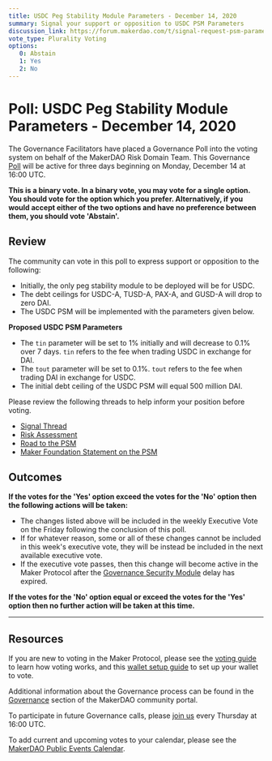 ```yaml
---
title: USDC Peg Stability Module Parameters - December 14, 2020
summary: Signal your support or opposition to USDC PSM Parameters
discussion_link: https://forum.makerdao.com/t/signal-request-psm-parameters/5532
vote_type: Plurality Voting
options:
   0: Abstain
   1: Yes
   2: No
---
```

# Poll: USDC Peg Stability Module Parameters - December 14, 2020

The Governance Facilitators have placed a Governance Poll into the voting system on behalf of the MakerDAO Risk Domain Team. This Governance [Poll](https://community-development.makerdao.com/en/learn/governance/on-chain-gov) will be active for three days beginning on Monday, December 14 at 16:00 UTC.

**This is a binary vote. In a binary vote, you may vote for a single option. You should vote for the option which you prefer. Alternatively, if you would accept either of the two options and have no preference between them, you should vote 'Abstain'.**

## Review

The community can vote in this poll to express support or opposition to the following:
* Initially, the only peg stability module to be deployed will be for USDC.
* The debt ceilings for USDC-A, TUSD-A, PAX-A, and GUSD-A will drop to zero DAI.
* The USDC PSM will be implemented with the parameters given below.

**Proposed USDC PSM Parameters**
* The `tin` parameter will be set to 1% initially and will decrease to 0.1% over 7 days. `tin` refers to the fee when trading USDC in exchange for DAI.
* The `tout` parameter will be set to 0.1%. `tout` refers to the fee when trading DAI in exchange for USDC.
* The initial debt ceiling of the USDC PSM will equal 500 million DAI.

Please review the following threads to help inform your position before voting.
* [Signal Thread](https://forum.makerdao.com/t/signal-request-psm-parameters/5532)
* [Risk Assessment](https://forum.makerdao.com/t/mip29-peg-stability-module-psm-risk-assessment/5504)
* [Road to the PSM](https://forum.makerdao.com/t/road-to-the-psm/5353)
* [Maker Foundation Statement on the PSM](https://forum.makerdao.com/t/foundation-statement-on-the-psm/5521)

## Outcomes

**If the votes for the 'Yes' option exceed the votes for the 'No' option then the following actions will be taken:**
* The changes listed above will be included in the weekly Executive Vote on the Friday following the conclusion of this poll.
* If for whatever reason, some or all of these changes cannot be included in this week's executive vote, they will be instead be included in the next available executive vote.
* If the executive vote passes, then this change will become active in the Maker Protocol after the [Governance Security Module](https://forum.makerdao.com/tag/govsec-module) delay has expired.

**If the votes for the 'No' option equal or exceed the votes for the 'Yes' option then no further action will be taken at this time.**

---

## Resources

If you are new to voting in the Maker Protocol, please see the [voting guide](https://community-development.makerdao.com/en/learn/governance/how-voting-works/) to learn how voting works, and this [wallet setup guide](https://community-development.makerdao.com/en/learn/governance/voting-setup/) to set up your wallet to vote.

Additional information about the Governance process can be found in the [Governance](https://community-development.makerdao.com/en/learn/governance) section of the MakerDAO community portal.

To participate in future Governance calls, please [join us](https://github.com/makerdao/community/tree/master/governance/governance-and-risk-meetings) every Thursday at 16:00 UTC.

To add current and upcoming votes to your calendar, please see the [MakerDAO Public Events Calendar](https://calendar.google.com/calendar/embed?src=makerdao.com_3efhm2ghipksegl009ktniomdk%40group.calendar.google.com&ctz=UTC&mode=week&showCalendars=0&showPrint=0).
